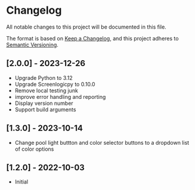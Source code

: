 # Changelog

All notable changes to this project will be documented in this file.

The format is based on [Keep a Changelog](https://keepachangelog.com/en/1.0.0/),
and this project adheres to [Semantic Versioning](https://semver.org/spec/v2.0.0.html).

## [2.0.0] - 2023-12-26
- Upgrade Python to 3.12
- Upgrade Screenlogicpy to 0.10.0
- Remove local testing junk
- improve error handling and reporting
- Display version number
- Support build arguments

## [1.3.0] - 2023-10-14
- Change pool light buttton and color selector buttons to a dropdown list of color options

## [1.2.0] - 2022-10-03
- Initial
